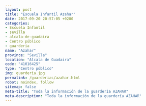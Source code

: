 ```yaml
---
layout: post
title: "Escuela Infantil Azahar"
date: 2017-09-20 20:57:05 +0200
categories:
- Escuela Infantil
- sevilla
- alcala-de-guadaira
- Centro público
- guarderia
name: "Azahar"
province: "Sevilla"
location: "Alcala de Guadaira"
code: "41016425"
type: "Centro público"
img: guarderia.jpg
permalink: /guarderias/azahar.html
robot: noindex, follow
sitemap: false
meta-title: "Toda la información de la guardería AZAHAR"
meta-description: "Toda la información de la guardería AZAHAR"
---
```

